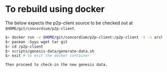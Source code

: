 # To rebuild using docker
The below expects the p2p-client source to be checked out at
`$HOME/git/concordium/p2p-client`.
```bash
$> docker run -v $HOME/git/concordium/p2p-client:/p2p-client -t -i archlinux/base /bin/bash
$> pacman -Syyu wget tar git
$> cd /p2p-client
$> scripts/genesis-data/generate-data.sh
$> exit # to exit the docker container```

Then proceed to check-in the new genesis data.
